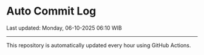 # Auto Commit Log

Last updated: Monday, 06-10-2025 06:10 WIB

---

This repository is automatically updated every hour using GitHub Actions.

